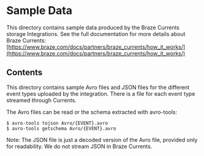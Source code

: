 # Sample Data

This directory contains sample data produced by the Braze Currents storage Integrations. See the full documentation for more details about Braze Currents: [https://www.braze.com/docs/partners/braze_currents/how_it_works/](https://www.braze.com/docs/partners/braze_currents/how_it_works/)

## Contents
This directory contains sample Avro files and JSON files for the different event types uploaded by the integration. There is a file for each event type streamed through Currents.

The Avro files can be read or the schema extracted with avro-tools:
```
$ avro-tools tojson Avro/{EVENT}.avro
$ avro-tools getschema Avro/{EVENT}.avro
```

Note: The JSON file is just a decoded version of the Avro file, provided only for readability. We do not stream JSON in Braze Currents.

